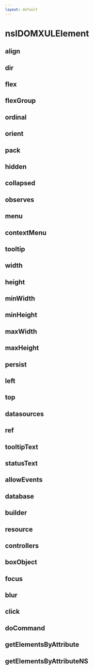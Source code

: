 ```yaml
---
layout: default
---
```


# nsIDOMXULElement #

## align ##

## dir ##

## flex ##

## flexGroup ##

## ordinal ##

## orient ##

## pack ##

## hidden ##

## collapsed ##

## observes ##

## menu ##

## contextMenu ##

## tooltip ##

## width ##

## height ##

## minWidth ##

## minHeight ##

## maxWidth ##

## maxHeight ##

## persist ##

## left ##

## top ##

## datasources ##

## ref ##

## tooltipText ##

## statusText ##

## allowEvents ##

## database ##

## builder ##

## resource ##

## controllers ##

## boxObject ##

## focus ##

## blur ##

## click ##

## doCommand ##

## getElementsByAttribute ##

## getElementsByAttributeNS ##
